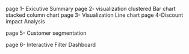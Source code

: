 page 1- Exicutive Summary
page 2- visualization
        clustered Bar chart
        stacked column chart
page 3- Visualization
        Line chart
page 4-Discount impact Analysis

page 5- Customer segmentation

page 6- Interactive Filter Dashboard

